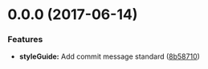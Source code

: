 <a name="0.0.0"></a>
# 0.0.0 (2017-06-14)


### Features

* **styleGuide:** Add commit message standard ([8b58710](https://github.com/myxvisual/react-uwp/commit/8b58710))



